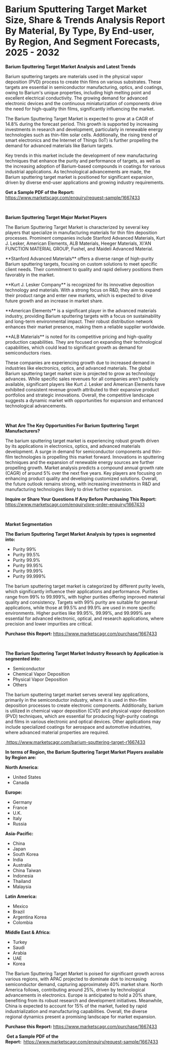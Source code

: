 <p><h1>Barium Sputtering Target Market Size, Share & Trends Analysis Report By Material, By Type, By End-user, By Region, And Segment Forecasts, 2025 - 2032</h1></p><p><strong>Barium Sputtering Target Market Analysis and Latest Trends</strong></p>
<p><p>Barium sputtering targets are materials used in the physical vapor deposition (PVD) process to create thin films on various substrates. These targets are essential in semiconductor manufacturing, optics, and coatings, owing to Barium's unique properties, including high melting point and excellent electrical conductivity. The growing demand for advanced electronic devices and the continuous miniaturization of components drive the need for high-quality thin films, significantly influencing the market.</p><p>The Barium Sputtering Target Market is expected to grow at a CAGR of 14.8% during the forecast period. This growth is supported by increasing investments in research and development, particularly in renewable energy technologies such as thin-film solar cells. Additionally, the rising trend of smart electronics and the Internet of Things (IoT) is further propelling the demand for advanced materials like Barium targets.</p><p>Key trends in this market include the development of new manufacturing techniques that enhance the purity and performance of targets, as well as the increasing adoption of Barium-based compounds in coatings for various industrial applications. As technological advancements are made, the Barium sputtering target market is positioned for significant expansion, driven by diverse end-user applications and growing industry requirements.</p></p>
<p><strong>Get a Sample PDF of the Report:&nbsp;</strong> <a href="https://www.marketscagr.com/enquiry/request-sample/1667433?utm_campaign=3105&utm_medium=2&utm_source=Github&utm_content=ia&utm_term=18042025&utm_id=barium-sputtering-target">https://www.marketscagr.com/enquiry/request-sample/1667433</a></p>
<p>&nbsp;</p>
<p><strong>Barium Sputtering Target Major Market Players</strong></p>
<p><p>The Barium Sputtering Target Market is characterized by several key players that specialize in manufacturing materials for thin film deposition processes. Prominent companies include Stanford Advanced Materials, Kurt J. Lesker, American Elements, ALB Materials, Heeger Materials, XI'AN FUNCTION MATERIAL GROUP, Fushel, and Maideli Advanced Material.</p><p>**Stanford Advanced Materials** offers a diverse range of high-purity Barium sputtering targets, focusing on custom solutions to meet specific client needs. Their commitment to quality and rapid delivery positions them favorably in the market.</p><p>**Kurt J. Lesker Company** is recognized for its innovative deposition technology and materials. With a strong focus on R&D, they aim to expand their product range and enter new markets, which is expected to drive future growth and an increase in market share.</p><p>**American Elements** is a significant player in the advanced materials industry, providing Barium sputtering targets with a focus on sustainability and long-term environmental impact. Their robust distribution network enhances their market presence, making them a reliable supplier worldwide.</p><p>**ALB Materials** is noted for its competitive pricing and high-quality production capabilities. They are focused on expanding their technological capabilities, which could lead to significant growth as demand for semiconductors rises.</p><p>These companies are experiencing growth due to increased demand in industries like electronics, optics, and advanced materials. The global Barium sputtering target market size is projected to grow as technology advances. While specific sales revenues for all companies aren't publicly available, significant players like Kurt J. Lesker and American Elements have exhibited consistent revenue growth attributed to their expansive product portfolios and strategic innovations. Overall, the competitive landscape suggests a dynamic market with opportunities for expansion and enhanced technological advancements.</p></p>
<p>&nbsp;</p>
<p><strong>What Are The Key Opportunities For Barium Sputtering Target Manufacturers?</strong></p>
<p><p>The barium sputtering target market is experiencing robust growth driven by its applications in electronics, optics, and advanced materials development. A surge in demand for semiconductor components and thin-film technologies is propelling this market forward. Innovations in sputtering techniques and the expansion of renewable energy sources are further propelling growth. Market analysis predicts a compound annual growth rate (CAGR) of around 5% over the next five years. Key players are focusing on enhancing product quality and developing customized solutions. Overall, the future outlook remains strong, with increasing investments in R&D and manufacturing technologies likely to drive further expansion.</p></p>
<p><strong>Inquire or Share Your Questions If Any Before Purchasing This Report:</strong> <a href="https://www.marketscagr.com/enquiry/pre-order-enquiry/1667433?utm_campaign=3105&utm_medium=2&utm_source=Github&utm_content=ia&utm_term=18042025&utm_id=barium-sputtering-target">https://www.marketscagr.com/enquiry/pre-order-enquiry/1667433</a></p>
<p>&nbsp;</p>
<p><strong>Market Segmentation</strong></p>
<p><strong>The Barium Sputtering Target Market Analysis by types is segmented into:</strong></p>
<p><ul><li>Purity 99%</li><li>Purity 99.5%</li><li>Purity 99.9%</li><li>Purity 99.95%</li><li>Purity 99.99%</li><li>Purity 99.999%</li></ul></p>
<p><p>The barium sputtering target market is categorized by different purity levels, which significantly influence their applications and performance. Purities range from 99% to 99.999%, with higher purities offering improved material quality and consistency. Targets with 99% purity are suitable for general applications, while those at 99.5% and 99.9% are used in more specific environments. Higher purities like 99.95%, 99.99%, and 99.999% are essential for advanced electronic, optical, and research applications, where precision and lower impurities are critical.</p></p>
<p><strong>Purchase this Report:&nbsp;</strong><a href="https://www.marketscagr.com/purchase/1667433?utm_campaign=3105&utm_medium=2&utm_source=Github&utm_content=ia&utm_term=18042025&utm_id=barium-sputtering-target">https://www.marketscagr.com/purchase/1667433</a></p>
<p>&nbsp;</p>
<p><strong>The Barium Sputtering Target Market Industry Research by Application is segmented into:</strong></p>
<p><ul><li>Semiconductor</li><li>Chemical Vapor Deposition</li><li>Physical Vapor Deposition</li><li>Others</li></ul></p>
<p><p>The barium sputtering target market serves several key applications, primarily in the semiconductor industry, where it is used in thin-film deposition processes to create electronic components. Additionally, barium is utilized in chemical vapor deposition (CVD) and physical vapor deposition (PVD) techniques, which are essential for producing high-purity coatings and films in various electronic and optical devices. Other applications may include specialized coatings for aerospace and automotive industries, where advanced material properties are required.</p></p>
<p><a href="https://www.marketscagr.com/barium-sputtering-target-r1667433?utm_campaign=3105&utm_medium=2&utm_source=Github&utm_content=ia&utm_term=18042025&utm_id=barium-sputtering-target">&nbsp;https://www.marketscagr.com/barium-sputtering-target-r1667433</a></p>
<p><strong>In terms of Region, the Barium Sputtering Target Market Players available by Region are:</strong></p>
<p>
    <p> <strong> North America: </strong>
        <ul>
            <li>United States</li>
            <li>Canada</li>
        </ul>
        </p> 
    <p> <strong> Europe: </strong>
        <ul>
            <li>Germany</li>
            <li>France</li>
            <li>U.K.</li>
            <li>Italy</li>
            <li>Russia</li>
        </ul>
        </p> 
    <p> <strong> Asia-Pacific: </strong>
        <ul>
            <li>China</li>
            <li>Japan</li>
            <li>South Korea</li>
            <li>India</li>
            <li>Australia</li>
            <li>China Taiwan</li>
            <li>Indonesia</li>
            <li>Thailand</li>
            <li>Malaysia</li>
        </ul>
        </p> 
    <p> <strong> Latin America: </strong>
        <ul>
            <li>Mexico</li>
            <li>Brazil</li>
            <li>Argentina Korea</li>
            <li>Colombia</li>
        </ul>
        </p> 
    <p> <strong> Middle East & Africa: </strong>
        <ul>
            <li>Turkey</li>
            <li>Saudi</li>
            <li>Arabia</li>
            <li>UAE</li>
            <li>Korea</li>
        </ul>
    </p>
    </p>
<p><p>The Barium Sputtering Target Market is poised for significant growth across various regions, with APAC projected to dominate due to increasing semiconductor demand, capturing approximately 40% market share. North America follows, contributing around 25%, driven by technological advancements in electronics. Europe is anticipated to hold a 20% share, benefiting from its robust research and development initiatives. Meanwhile, China is expected to account for 15% of the market, fueled by rapid industrialization and manufacturing capabilities. Overall, the diverse regional dynamics present a promising landscape for market expansion.</p></p>
<p><strong>Purchase this Report: </strong><a href="https://www.marketscagr.com/purchase/1667433?utm_campaign=3105&utm_medium=2&utm_source=Github&utm_content=ia&utm_term=18042025&utm_id=barium-sputtering-target">https://www.marketscagr.com/purchase/1667433</a></p>
<p>&nbsp;<strong>Get a Sample PDF of the Report:&nbsp;&nbsp;</strong><a href="https://www.marketscagr.com/enquiry/request-sample/1667433?utm_campaign=3105&utm_medium=2&utm_source=Github&utm_content=ia&utm_term=18042025&utm_id=barium-sputtering-target">https://www.marketscagr.com/enquiry/request-sample/1667433</a></p>
<p><strong></strong></p>
<p><p></p><p></p><p></p></p>